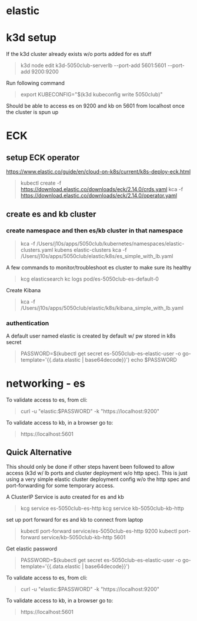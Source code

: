 # elastic

# k3d setup

If the k3d cluster already exists w/o ports added for es stuff
> k3d node edit k3d-5050club-serverlb --port-add 5601:5601 --port-add 9200:9200

Run following command
> export KUBECONFIG="$(k3d kubeconfig write 5050club)"

Should be able to access es on 9200 and kb on 5601 from localhost once the cluster is spun up


# ECK
## setup ECK operator
https://www.elastic.co/guide/en/cloud-on-k8s/current/k8s-deploy-eck.html

> kubectl create -f https://download.elastic.co/downloads/eck/2.14.0/crds.yaml
> kca -f https://download.elastic.co/downloads/eck/2.14.0/operator.yaml

## create es and kb cluster

### create namespace and then es/kb cluster in that namespace
> kca -f /Users/j10s/apps/5050club/kubernetes/namespaces/elastic-clusters.yaml
> kubens elastic-clusters
> kca -f /Users/j10s/apps/5050club/elastic/k8s/es_simple_with_lb.yaml

A few commands to monitor/troubleshoot es cluster to make sure its healthy 
> kcg elasticsearch
> kc logs pod/es-5050club-es-default-0

Create Kibana
> kca -f /Users/j10s/apps/5050club/elastic/k8s/kibana_simple_with_lb.yaml


### authentication
A default user named elastic is created by default w/ pw stored in k8s secret

> PASSWORD=$(kubectl get secret es-5050club-es-elastic-user -o go-template='{{.data.elastic | base64decode}}')
> echo $PASSWORD

# networking - es

To validate access to es, from cli:
> curl -u "elastic:$PASSWORD" -k "https://localhost:9200"

To validate access to kb, in a browser go to:
> https://localhost:5601


## Quick Alternative

This should only be done if other steps havent been followed to allow access (k3d w/ lb ports and cluster deployment w/o http spec).  This is just using a very simple elastic cluster deployment config w/o the http spec and port-forwarding for some temporary access.

A ClusterIP Service is auto created for es and kb
> kcg service es-5050club-es-http
> kcg service kb-5050club-kb-http

set up port forward for es and kb to connect from laptop
> kubectl port-forward service/es-5050club-es-http 9200
> kubectl port-forward service/kb-5050club-kb-http 5601

Get elastic password
> PASSWORD=$(kubectl get secret es-5050club-es-elastic-user -o go-template='{{.data.elastic | base64decode}}')

To validate access to es, from cli:
> curl -u "elastic:$PASSWORD" -k "https://localhost:9200"

To validate access to kb, in a browser go to:
> https://localhost:5601

